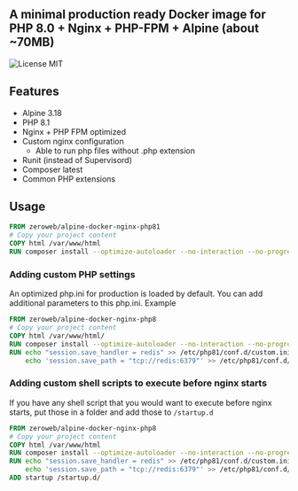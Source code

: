 ## A minimal production ready Docker image for PHP 8.0 + Nginx + PHP-FPM + Alpine (about ~70MB)

![License MIT](https://img.shields.io/badge/license-MIT-blue.svg)

## Features
- Alpine 3.18
- PHP 8.1
- Nginx + PHP FPM optimized
- Custom nginx configuration
    - Able to run php files without .php extension
- Runit (instead of Supervisord)    
- Composer latest
- Common PHP extensions
 
  
## Usage

```dockerfile
FROM zeroweb/alpine-docker-nginx-php81
# Copy your project content
COPY html /var/www/html
RUN composer install --optimize-autoloader --no-interaction --no-progress
```

### Adding custom PHP settings

An optimized php.ini for production is loaded by default. You can add additional parameters to this php.ini. Example

```Dockerfile
FROM zeroweb/alpine-docker-nginx-php8
# Copy your project content
COPY html /var/www/html/
RUN composer install --optimize-autoloader --no-interaction --no-progress
RUN echo "session.save_handler = redis" >> /etc/php81/conf.d/custom.ini && \
    echo 'session.save_path = "tcp://redis:6379"' >> /etc/php81/conf.d/custom.ini
```

### Adding custom shell scripts to execute before nginx starts

If you have any shell script that you would want to execute before nginx starts, put those in a folder and add those to `/startup.d`

```Dockerfile
FROM zeroweb/alpine-docker-nginx-php8
# Copy your project content
COPY html /var/www/html
RUN composer install --optimize-autoloader --no-interaction --no-progress
RUN echo "session.save_handler = redis" >> /etc/php81/conf.d/custom.ini && \
    echo 'session.save_path = "tcp://redis:6379"' >> /etc/php81/conf.d/custom.ini
ADD startup /startup.d/
```

